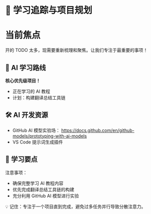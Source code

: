 # 🎯 学习追踪与项目规划

# 当前焦点

<aside>
开的 TODO 太多，现需要重新梳理和聚焦。让我们专注于最重要的事项！

</aside>

## 🤖 AI 学习路线

**核心优先级项目！**

- 正在学习的 AI 教程
- 计划：构建翻译总结工具链

## 🛠️ AI 开发资源

- GitHub AI 模型实验场：
https://docs.github.com/en/github-models/prototyping-with-ai-models
- VS Code 提示词生成插件

## 📝 学习要点

注意事项：

- 确保完整学习 AI 教程内容
- 优先完成翻译总结工具链的构建
- 充分利用 GitHub AI 模型进行实验

<aside>
💡 记住：专注于一个项目直到完成，避免过多任务并行导致分散注意力。

</aside>
